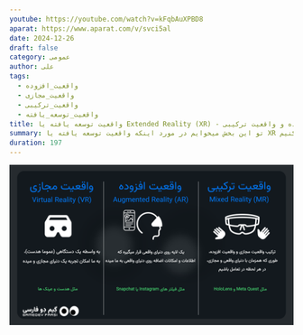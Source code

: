 ```yaml
---
youtube: https://youtube.com/watch?v=kFqbAuXPBD8
aparat: https://www.aparat.com/v/svci5al
date: 2024-12-26
draft: false
category: عمومی
author: علی
tags:
  - واقعیت_افزوده
  - واقعیت_مجازی
  - واقعیت_ترکیبی
  - واقعیت_توسعه_یافته
title: واقعیت توسعه یافته یا Extended Reality (XR) - واقعیت مجازی، واقعیت افزوده و واقعیت ترکیبی - AR/VR/MR
summary: تو این بخش میخوایم در مورد اینکه واقعیت توسعه یافته یا XR چیه صحبت کنیم.
duration: 197
---
```

![](attachments/ar-vr-mr.png)

